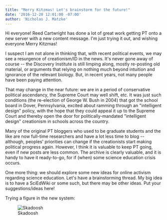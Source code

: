```yaml
---
title: "Merry Kitzmas! Let's brainstorm for the future!"
date: '2016-12-20 12:01:00 -07:00'
author: 'Nicholas J. Matzke'
---
```


Hi everyone!  Reed Cartwright has done a lot of great work getting PT onto a new server with a new content message. I'm just trying it out, and wishing everyone Merry Kitzmas!

I suspect I am not alone in thinking that, with recent political events, we may see a resurgence of creationism/ID in the news.  It's never gone away of course -- the Discovery Institute is still limping along, mostly re-posting old material, or arguments that relying on nothing much beyond intuition and ignorance of the relevant biology.  But, in recent years, not many people have been paying attention.  

That may change in the near future: we are in a period of conservative political ascendancy, the Supreme Court may well shift, etc.  It was just such conditions (the re-election of George W. Bush in 2004) that got the school board in Dover, Pennsylvania, excited about ramming through an "intelligent design" policy, with the hope that they could appeal it up to the Supreme Court and thereby open the door for politically-mandated "intelligent design" creationism in schools across the country.

Many of the original PT bloggers who used to be graduate students and the like are now full-time researchers and have a lot less time to blog -- although, peoples' priorities can change if the creationists start making political progress again.  However, I think it is valuable to keep PT going, even if new posts are less common. The archive is clearly valuable, and it is handy to have it ready-to-go, for if (when) some science education crisis occurs.

One more thing: we should explore some new ideas for online activism regarding science education. Let's have a brainstorming thread. My big idea is to have a SciEdWiki or some such, but there may be other ideas.  Put your suggestions/ideas here!

<!--more-->

Trying a figure in the new system:

<figure>
<img src="/PT/uploads/2016/slide-kung-fu-panda-3.jpg" alt="Skadoosh"/>
<figcaption>
Skadoosh
</figcaption>
</figure>
